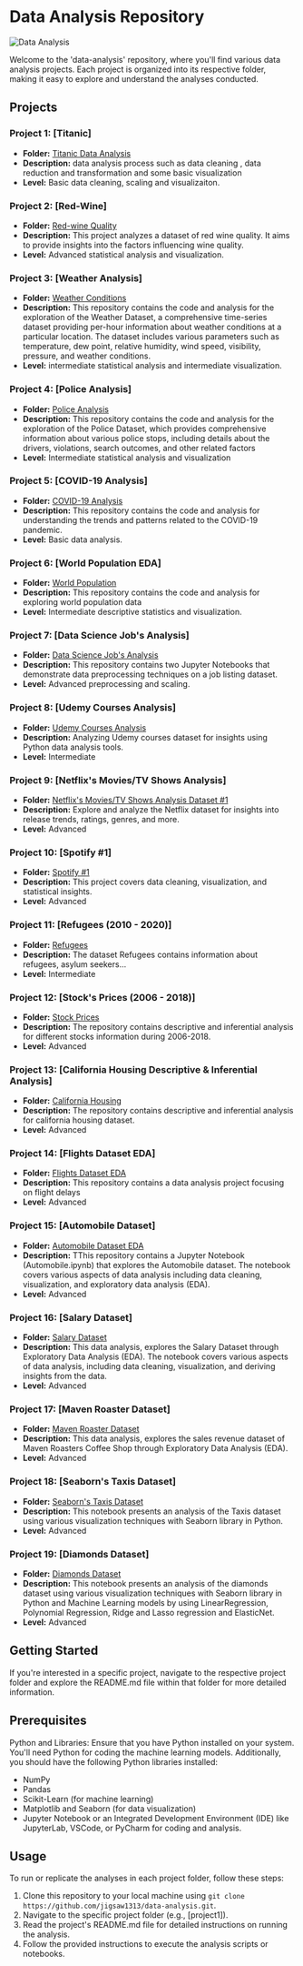 # Data Analysis Repository
![Data Analysis](https://www.simplilearn.com/ice9/free_resources_article_thumb/Business_Analytics_vs_Data_Analytics.jpg)

Welcome to the 'data-analysis' repository, where you'll find various data analysis projects. Each project is organized into its respective folder, making it easy to explore and understand the analyses conducted.

## Projects

### Project 1: [Titanic]
- **Folder:** [Titanic Data Analysis ](https://github.com/jigsaw1313/data-analysis/tree/master/titanic)
- **Description:** data analysis process such as data cleaning , data reduction and transformation and some basic visualization
- **Level:** Basic data cleaning, scaling and visualizaiton.

### Project 2: [Red-Wine]
- **Folder:** [Red-wine Quality](https://github.com/jigsaw1313/data-analysis/tree/master/wine%20quality)  
- **Description:** This project analyzes a dataset of red wine quality. It aims to provide insights into the factors influencing wine quality. 
- **Level:** Advanced statistical analysis and visualization.

### Project 3: [Weather Analysis]
- **Folder:** [Weather Conditions](https://github.com/jigsaw1313/data-analysis/tree/master/weather%20dataset)  
- **Description:** This repository contains the code and analysis for the exploration of the Weather Dataset, a comprehensive time-series dataset providing per-hour information about weather conditions at a particular location. The dataset includes various parameters such as temperature, dew point, relative humidity, wind speed, visibility, pressure, and weather conditions.
- **Level:** intermediate statistical analysis and intermediate visualization.

### Project 4: [Police Analysis]
- **Folder:** [Police Analysis](https://github.com/jigsaw1313/data-analysis/tree/master/police%20dataset)  
- **Description:** This repository contains the code and analysis for the exploration of the Police Dataset, which provides comprehensive information about various police stops, including details about the drivers, violations, search outcomes, and other related factors
- **Level:** Intermediate statistical analysis and visualization

### Project 5: [COVID-19 Analysis]
- **Folder:** [COVID-19 Analysis](https://github.com/jigsaw1313/data-analysis/tree/master/covid-19%20(small%20%26%20easy%20dataset))  
- **Description:** This repository contains the code and analysis for understanding the trends and patterns related to the COVID-19 pandemic.
- **Level:** Basic data analysis.

### Project 6: [World Population EDA]
- **Folder:** [World Population](https://github.com/jigsaw1313/data-analysis/tree/master/world%20population%20%5BExploratory%20Data%20Analysis%5D)  
- **Description:** This repository contains the code and analysis for exploring world population data
- **Level:** Intermediate descriptive statistics and visualization.

### Project 7: [Data Science Job's Analysis]
- **Folder:** [Data Science Job's Analysis](https://github.com/jigsaw1313/data-analysis/tree/master/Data%20Science%20Jobs)  
- **Description:** This repository contains two Jupyter Notebooks that demonstrate data preprocessing techniques on a job listing dataset.
- **Level:** Advanced preprocessing and scaling.

### Project 8: [Udemy Courses Analysis]
- **Folder:** [Udemy Courses Analysis](https://github.com/jigsaw1313/data-analysis/tree/master/10-%20Udemy%20Courses)  
- **Description:** Analyzing Udemy courses dataset for insights using Python data analysis tools.
- **Level:** Intermediate 

### Project 9: [Netflix's Movies/TV Shows Analysis]
- **Folder:** [Netflix's Movies/TV Shows Analysis Dataset #1](https://github.com/jigsaw1313/data-analysis/tree/master/11-%20Netflix%20%231)  
- **Description:** Explore and analyze the Netflix dataset for insights into release trends, ratings, genres, and more.
- **Level:**  Advanced

### Project 10: [Spotify #1]
- **Folder:** [Spotify #1](https://github.com/jigsaw1313/data-analysis/tree/master/12-%20Spotify%20%231)  
- **Description:** This project covers data cleaning, visualization, and statistical insights.
- **Level:**  Advanced

### Project 11: [Refugees (2010 - 2020)]
- **Folder:** [Refugees](https://github.com/jigsaw1313/Data-Analysis/tree/master/13-%20Refugees%20Dataset)  
- **Description:** The dataset Refugees contains information about refugees, asylum seekers...
- **Level:**  Intermediate

### Project 12: [Stock's Prices (2006 - 2018)]
- **Folder:** [Stock Prices](https://github.com/jigsaw1313/Data-Analysis/tree/master/Stocks)  
- **Description:** The repository contains descriptive and inferential analysis for different stocks information during 2006-2018.
- **Level:**  Advanced

### Project 13: [California Housing Descriptive & Inferential Analysis]
- **Folder:** [California Housing](https://github.com/jigsaw1313/Data-Analysis/tree/master/California%20Housing%20Analysis)  
- **Description:** The repository contains descriptive and inferential analysis for california housing dataset.
- **Level:**  Advanced

### Project 14: [Flights Dataset EDA]
- **Folder:** [Flights Dataset EDA](https://github.com/jigsaw1313/Data-Analysis/tree/master/Flights%20Dataset%20-%20EDA)  
- **Description:** This repository contains a data analysis project focusing on flight delays
- **Level:**  Advanced

### Project 15: [Automobile Dataset]
- **Folder:** [Automobile Dataset EDA](https://github.com/jigsaw1313/Data-Analysis/tree/master/Automobile%20Dataset)  
- **Description:** TThis repository contains a Jupyter Notebook (Automobile.ipynb) that explores the Automobile dataset. The notebook covers various aspects of data analysis including data cleaning, visualization, and exploratory data analysis (EDA).
- **Level:**  Advanced

### Project 16: [Salary Dataset]
- **Folder:** [Salary Dataset](https://github.com/jigsaw1313/Data-Analysis/tree/master/Salary%20Data)  
- **Description:** This data analysis, explores the Salary Dataset through Exploratory Data Analysis (EDA). The notebook covers various aspects of data analysis, including data cleaning, visualization, and deriving insights from the data.
- **Level:**  Advanced

### Project 17: [Maven Roaster Dataset]
- **Folder:** [Maven Roaster Dataset](https://github.com/jigsaw1313/Data-Analysis/tree/master/Maven%20Roasters)  
- **Description:** This data analysis, explores the sales revenue dataset of Maven Roasters Coffee Shop through Exploratory Data Analysis (EDA).
- **Level:**  Advanced

### Project 18: [Seaborn's Taxis Dataset]
- **Folder:** [Seaborn's Taxis Dataset](https://github.com/jigsaw1313/Data-Analysis/tree/master/Seaborn%20Taxis%20Dataset)  
- **Description:** This notebook presents an analysis of the Taxis dataset using various visualization techniques with Seaborn library in Python.
- **Level:**  Advanced

### Project 19: [Diamonds Dataset]
- **Folder:** [Diamonds Dataset](https://github.com/jigsaw1313/Data-Analysis/tree/master/Seaborn%20Taxis%20Dataset)  
- **Description:** This notebook presents an analysis of the diamonds dataset using various visualization techniques with Seaborn library in Python and Machine Learning models by using LinearRegression, Polynomial Regression, Ridge and Lasso regression and ElasticNet.
- **Level:**  Advanced

## Getting Started

If you're interested in a specific project, navigate to the respective project folder and explore the README.md file within that folder for more detailed information.

## Prerequisites

Python and Libraries: Ensure that you have Python installed on your system. You'll need Python for coding the machine learning models. Additionally, you should have the following Python libraries installed:

* NumPy
* Pandas
* Scikit-Learn (for machine learning)
* Matplotlib and Seaborn (for data visualization)
* Jupyter Notebook or an Integrated Development Environment (IDE) like JupyterLab, VSCode, or PyCharm for coding and analysis.

## Usage

To run or replicate the analyses in each project folder, follow these steps:

1. Clone this repository to your local machine using `git clone https://github.com/jigsaw1313/data-analysis.git`.
2. Navigate to the specific project folder (e.g., [project1]).
3. Read the project's README.md file for detailed instructions on running the analysis.
4. Follow the provided instructions to execute the analysis scripts or notebooks.



